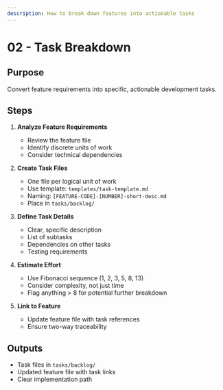 ```yaml
---
description: How to break down features into actionable tasks
---
```

# 02 - Task Breakdown

## Purpose
Convert feature requirements into specific, actionable development tasks.

## Steps

1. **Analyze Feature Requirements**
   - Review the feature file
   - Identify discrete units of work
   - Consider technical dependencies

2. **Create Task Files**
   - One file per logical unit of work
   - Use template: `templates/task-template.md`
   - Naming: `[FEATURE-CODE]-[NUMBER]-short-desc.md`
   - Place in `tasks/backlog/`

3. **Define Task Details**
   - Clear, specific description
   - List of subtasks
   - Dependencies on other tasks
   - Testing requirements

4. **Estimate Effort**
   - Use Fibonacci sequence (1, 2, 3, 5, 8, 13)
   - Consider complexity, not just time
   - Flag anything > 8 for potential further breakdown

5. **Link to Feature**
   - Update feature file with task references
   - Ensure two-way traceability

## Outputs
- Task files in `tasks/backlog/`
- Updated feature file with task links
- Clear implementation path
